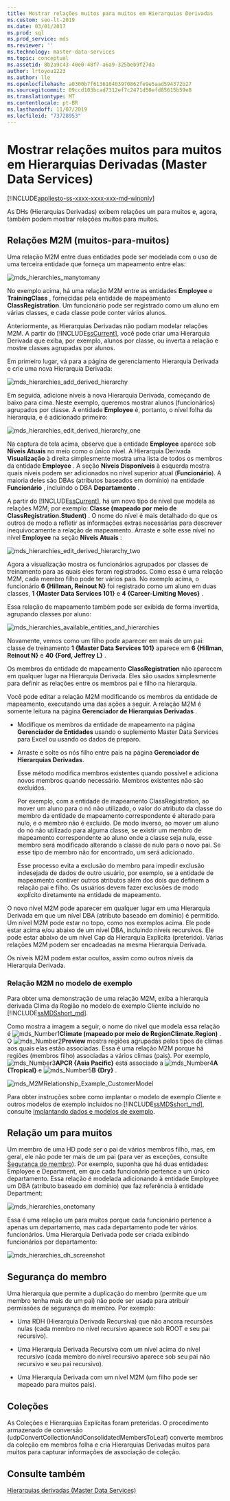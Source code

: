 ```yaml
---
title: Mostrar relações muitos para muitos em Hierarquias Derivadas
ms.custom: seo-lt-2019
ms.date: 03/01/2017
ms.prod: sql
ms.prod_service: mds
ms.reviewer: ''
ms.technology: master-data-services
ms.topic: conceptual
ms.assetid: 8b2a9c43-40e0-48f7-a6a9-325beb9f27da
author: lrtoyou1223
ms.author: lle
ms.openlocfilehash: a0300b7f613610403970862fe9e5aad594372b27
ms.sourcegitcommit: 09ccd103bcad7312ef7c2471d50efd85615b59e8
ms.translationtype: MT
ms.contentlocale: pt-BR
ms.lasthandoff: 11/07/2019
ms.locfileid: "73728953"
---
```

# <a name="show-many-to-many-relationships-in-derived-hierarchies-master-data-services"></a>Mostrar relações muitos para muitos em Hierarquias Derivadas (Master Data Services)

[!INCLUDE[appliesto-ss-xxxx-xxxx-xxx-md-winonly](../includes/appliesto-ss-xxxx-xxxx-xxx-md-winonly.md)]

  As DHs (Hierarquias Derivadas) exibem relações um para muitos e, agora, também podem mostrar relações muitos para muitos.  
  
## <a name="many-to-many-m2m-relationships"></a>Relações M2M (muitos-para-muitos)  
 Uma relação M2M entre duas entidades pode ser modelada com o uso de uma terceira entidade que forneça um mapeamento entre elas:  
  
 ![mds_hierarchies_manytomany](../master-data-services/media/mds-hierarchies-manytomany.png "mds_hierarchies_manytomany")  
  
 No exemplo acima, há uma relação M2M entre as entidades **Employee** e **TrainingClass** , fornecidas pela entidade de mapeamento **ClassRegistration**. Um funcionário pode ser registrado como um aluno em várias classes, e cada classe pode conter vários alunos.  
  
 Anteriormente, as Hierarquias Derivadas não podiam modelar relações M2M. A partir do [!INCLUDE[ssCurrent](../includes/sscurrent-md.md)], você pode criar uma Hierarquia Derivada que exiba, por exemplo, alunos por classe, ou inverta a relação e mostre classes agrupadas por alunos.  
  
 Em primeiro lugar, vá para a página de gerenciamento Hierarquia Derivada e crie uma nova Hierarquia Derivada:  
  
 ![mds_hierarchies_add_derived_hierarchy](../master-data-services/media/mds-hierarchies-add-derived-hierarchy.png "mds_hierarchies_add_derived_hierarchy")  
  
 Em seguida, adicione níveis à nova Hierarquia Derivada, começando de baixo para cima. Neste exemplo, queremos mostrar alunos (funcionários) agrupados por classe. A entidade **Employee** é, portanto, o nível folha da hierarquia, e é adicionado primeiro:  
  
 ![mds_hierarchies_edit_derived_hierarchy_one](../master-data-services/media/mds-hierarchies-edit-derived-hierarchy-one.PNG "mds_hierarchies_edit_derived_hierarchy_one")  
  
 Na captura de tela acima, observe que a entidade **Employee** aparece sob **Níveis Atuais** no meio como o único nível. A Hierarquia Derivada **Visualização** à direita simplesmente mostra uma lista de todos os membros da entidade **Employee** . A seção **Níveis Disponíveis** à esquerda mostra quais níveis podem ser adicionados no nível superior atual (**Funcionário**). A maioria deles são DBAs (atributos baseados em domínio) na entidade **Funcionário** , incluindo o DBA **Departamento** .  
  
 A partir do [!INCLUDE[ssCurrent](../includes/sscurrent-md.md)], há um novo tipo de nível que modela as relações M2M, por exemplo: **Classe (mapeado por meio de ClassRegistration.Student)** . O nome do nível é mais detalhado do que os outros de modo a refletir as informações extras necessárias para descrever inequivocamente a relação de mapeamento. Arraste e solte esse nível no nível **Employee** na seção **Níveis Atuais** :  
  
 ![mds_hierarchies_edit_derived_hierarchy_two](../master-data-services/media/mds-hierarchies-edit-derived-hierarchy-two.PNG "mds_hierarchies_edit_derived_hierarchy_two")  
  
 Agora a visualização mostra os funcionários agrupados por classes de treinamento para as quais eles foram registrados. Como essa é uma relação M2M, cada membro filho pode ter vários pais. No exemplo acima, o funcionário **6 {Hillman, Reinout N}** foi registrado como um aluno em duas classes, **1 {Master Data Services 101}** e **4 {Career-Limiting Moves}** .  
  
 Essa relação de mapeamento também pode ser exibida de forma invertida, agrupando classes por aluno:  
  
 ![mds_hierarchies_available_entities_and_hierarchies](../master-data-services/media/mds-hierarchies-available-entities-and-hierarchies.PNG "mds_hierarchies_available_entities_and_hierarchies")  
  
 Novamente, vemos como um filho pode aparecer em mais de um pai: classe de treinamento **1 {Master Data Services 101}** aparece em **6 {Hillman, Reinout N}** e **40 {Ford, Jeffrey L}** .  
  
 Os membros da entidade de mapeamento **ClassRegistration** não aparecem em qualquer lugar na Hierarquia Derivada. Eles são usados simplesmente para definir as relações entre os membros pai e filho na hierarquia.  
  
 Você pode editar a relação M2M modificando os membros da entidade de mapeamento, executando uma das ações a seguir. A relação M2M é somente leitura na página **Gerenciador de Hierarquias Derivadas** .  
  
-   Modifique os membros da entidade de mapeamento na página **Gerenciador de Entidades** usando o suplemento Master Data Services para Excel ou usando os dados de preparo.  
  
-   Arraste e solte os nós filho entre pais na página **Gerenciador de Hierarquias Derivadas**.  
  
     Esse método modifica membros existentes quando possível e adiciona novos membros quando necessário. Membros existentes não são excluídos.  
  
     Por exemplo, com a entidade de mapeamento ClassRegistration, ao mover um aluno para o nó não utilizado, o valor do atributo da classe do membro da entidade de mapeamento correspondente é alterado para nulo, e o membro não é excluído. De modo inverso, ao mover um aluno do nó não utilizado para alguma classe, se existir um membro de mapeamento correspondente ao aluno onde a classe seja nula, esse membro será modificado alterando a classe de nulo para o novo pai. Se esse tipo de membro não for encontrado, um será adicionado.  
  
     Esse processo evita a exclusão do membro para impedir exclusão indesejada de dados de outro usuário, por exemplo, se a entidade de mapeamento contiver outros atributos além dos dois que definem a relação pai e filho. Os usuários devem fazer exclusões de modo explícito diretamente na entidade de mapeamento.  
  
 O novo nível M2M pode aparecer em qualquer lugar em uma Hierarquia Derivada em que um nível DBA (atributo baseado em domínio) é permitido. Um nível M2M pode estar no topo, como nos exemplos acima. Ele pode estar acima e/ou abaixo de um nível DBA, incluindo níveis recursivos. Ele pode estar abaixo de um nível Cap da Hierarquia Explícita (preterido). Várias relações M2M podem ser encadeadas na mesma Hierarquia Derivada.  
  
 Os níveis M2M podem estar ocultos, assim como outros níveis da Hierarquia Derivada.  
   
### <a name="M2MSample"></a> Relação M2M no modelo de exemplo  
Para obter uma demonstração de uma relação M2M, exiba a hierarquia derivada Clima da Região no modelo de exemplo Cliente incluído no [!INCLUDE[ssMDSshort_md](../includes/ssmdsshort-md.md)].   
  
Como mostra a imagem a seguir, o nome do nível que modela essa relação é ![mds_Number1](../master-data-services/media/mds-number1.png)**Climate (mapeado por meio de RegionClimate.Region)** . O ![mds_Number2](../master-data-services/media/mds-number2.png)**Preview** mostra regiões agrupadas pelos tipos de climas aos quais elas estão associadas. Essa é uma relação M2M porque há regiões (membros filho) associadas a vários climas (pais). Por exemplo, ![mds_Number3](../master-data-services/media/mds-number3.png)**APCR {Asia Pacific}** está associado a ![mds_Number4](../master-data-services/media/mds-number4.png)**A {Tropical}** e ![mds_Number5](../master-data-services/media/mds-number5.png)**B {Dry}** .  
  
![mds_M2MRelationship_Example_CustomerModel](../master-data-services/media/mds-m2mrelationship-example-customermodel.png)  
  
Para obter instruções sobre como implantar o modelo de exemplo Cliente e outros modelos de exemplo incluídos no [!INCLUDE[ssMDSshort_md](../includes/ssmdsshort-md.md)], consulte [Implantando dados e modelos de exemplo](~/master-data-services/sql-server-samples-model-deployment-packages-mds.md).   
  
## <a name="one-many-relationship"></a>Relação um para muitos  
 Um membro de uma HD pode ser o pai de vários membros filho, mas, em geral, ele não pode ter mais de um pai (para ver as exceções, consulte [Segurança do membro](#bkmk_member_security)). Por exemplo, suponha que há duas entidades: Employee e Department, em que cada funcionário pertence a um único departamento. Essa relação é modelada adicionando à entidade Employee um DBA (atributo baseado em domínio) que faz referência à entidade Department:  
  
 ![mds_hierarchies_onetomany](../master-data-services/media/mds-hierarchies-onetomany.png "mds_hierarchies_onetomany")  
  
 Essa é uma relação um para muitos porque cada funcionário pertence a apenas um departamento, mas cada departamento pode ter vários funcionários. Uma Hierarquia Derivada pode ser criada exibindo funcionários por departamento:  
  
 ![mds_hierarchies_dh_screenshot](../master-data-services/media/mds-hierarchies-dh-screenshot.png "mds_hierarchies_dh_screenshot")  
  
##  <a name="bkmk_member_security"></a> Segurança do membro  
 Uma hierarquia que permite a duplicação do membro (permite que um membro tenha mais de um pai) não pode ser usada para atribuir permissões de segurança do membro. Por exemplo:  
  
-   Uma RDH (Hierarquia Derivada Recursiva) que não ancora recursões nulas (cada membro no nível recursivo aparece sob ROOT e seu pai recursivo).  
  
-   Uma Hierarquia Derivada Recursiva com um nível acima do nível recursivo (cada membro do nível recursivo aparece sob seu pai não recursivo e seu pai recursivo).  
  
-   Uma Hierarquia Derivada com um nível M2M (um filho pode ser mapeado para muitos pais).  
  
## <a name="collections"></a>Coleções  
 As Coleções e Hierarquias Explícitas foram preteridas. O procedimento armazenado de conversão (udpConvertCollectionAndConsolidatedMembersToLeaf) converte membros da coleção em membros folha e cria Hierarquias Derivadas muitos para muitos para capturar informações de associação de coleção.  
  
## <a name="see-also"></a>Consulte também  
 [Hierarquias derivadas &#40;Master Data Services&#41;](../master-data-services/derived-hierarchies-master-data-services.md)  
  
  
